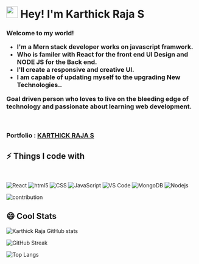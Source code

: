 <h1><img src="https://emojis.slackmojis.com/emojis/images/1531849430/4246/blob-sunglasses.gif?1531849430" width="30"/> Hey! I'm Karthick Raja S</h1>

<h3>Welcome to my world! 
</br>
<ul>
  <li>I'm a Mern stack developer works on javascript framwork.</li>
  <li>Who is familer with React for the front end UI Design and NODE JS for the Back end.</li>
  <li>I'll create a responsive and creative UI.</li>
  <li>I am capable of updating myself to the upgrading New Technologies.. </li>
</ul> 
Goal driven person who loves to live on the bleeding edge of technology and passionate about learning web development.</h3>
<br/>
<h3>Portfolio : <a href="https://karthick-raja-portfolio.netlify.app" target="_blank">KARTHICK RAJA S</a></h3> 

## ⚡ Things I code with
<br/>
<p>
  <img alt="React" src="https://img.shields.io/badge/-React-45b8d8?style=flat-square&logo=react&logoColor=white" />
  <img alt="html5" src="https://img.shields.io/badge/-HTML5-E34F26?style=flat-square&logo=html5&logoColor=white" />
  <img alt="CSS" src="https://img.shields.io/badge/-CSS-764ABC?style=flat-square&logo=CSS3&logoColor=white" />
  <img alt="JavaScript" src="https://img.shields.io/badge/-JavaScript-B7178C?style=flat-square&logo=JavaScript&logoColor=white" />
  <img alt="VS Code" src="https://img.shields.io/badge/-VS_Code-007ACC?style=flat-square&logo=visual-studio-code&logoColor=white" /> 
  <img alt="MongoDB" src="https://img.shields.io/badge/-MongoDB-13aa52?style=flat-square&logo=mongodb&logoColor=white" />
  <img alt="Nodejs" src="https://img.shields.io/badge/-Nodejs-43853d?style=flat-square&logo=Node.js&logoColor=white" />
</p>

<img alt="contribution" src="https://github.com/ragavkumarv/ragavkumarv/blob/output/github-contribution-grid-snake.svg" />

## 😄 Cool Stats

![Karthick Raja GitHub stats](https://github-readme-stats.vercel.app/api?username=S-Karthick-Raja&show_icons=true&theme=radical)

![GitHub Streak](https://github-readme-streak-stats.herokuapp.com/?user=S-Karthick-Raja&theme=radical)

![Top Langs](https://github-readme-stats.vercel.app/api/top-langs/?username=S-Karthick-Raja&layout=compact&theme=radical&langs_count=6)
